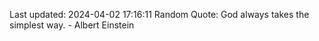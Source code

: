Last updated: 2024-04-02 17:16:11
Random Quote: God always takes the simplest way. - Albert Einstein